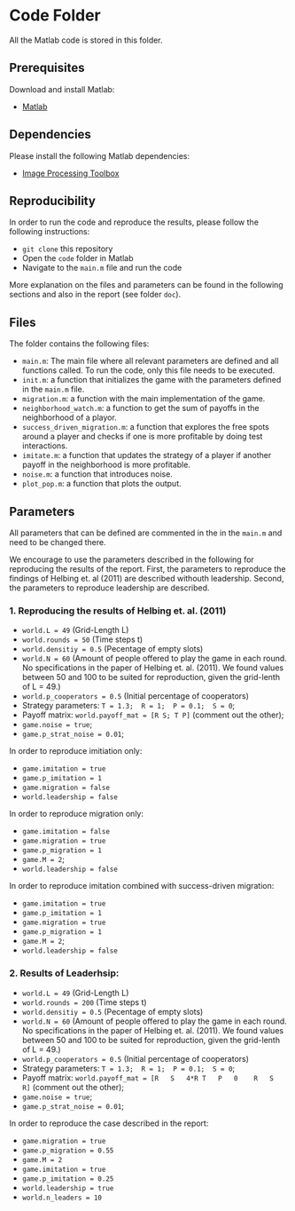 # Code Folder 

All the Matlab code is stored in this folder.

## Prerequisites
Download and install Matlab:
* [Matlab](https://www.mathworks.com/products/matlab.html)

## Dependencies
Please install the following Matlab dependencies:
* [Image Processing Toolbox](https://www.mathworks.com/products/image.html)

## Reproducibility

In order to run the code and reproduce the results, please follow the following instructions:

* `git clone` this repository
* Open the `code` folder in Matlab
* Navigate to the `main.m` file and run the code

More explanation on the files and parameters can be found in the following sections and also in the report (see folder `doc`).

## Files

The folder contains the following files:
* `main.m`: The main file where all relevant parameters are defined and all functions called. To run the code, only this file needs to be executed.
* `init.m`: a function that initializes the game with the parameters defined in the `main.m` file.
* `migration.m`: a function with the main implementation of the game.
* `neighborhood_watch.m`: a function to get the sum of payoffs in the neighborhood of a playor.
* `success_driven_migration.m`: a function that explores the free spots around a player and checks if one is more profitable by doing test interactions.
* `imitate.m`: a function that updates the strategy of a player if another payoff in the neighborhood is more profitable.
* `noise.m`: a function that introduces noise.
* `plot_pop.m`: a function that plots the output.

## Parameters

All parameters that can be defined are commented in the in the `main.m` and need to be changed there.

We encourage to use the parameters described in the following for reproducing the results of the report. First, the parameters to reproduce the findings of Helbing et. al (2011) are described withouth leadership. Second, the parameters to reproduce leadership are described.

### 1. Reproducing the results of Helbing et. al. (2011)

* ```world.L = 49``` (Grid-Length L)
* ```world.rounds = 50``` (Time steps t)
* ```world.densitiy = 0.5``` (Pecentage of empty slots)
* ```world.N = 60``` (Amount of people offered to play the game in each round. No specifications in the paper of Helbing et. al. (2011). We found values between 50 and 100 to be suited for reproduction, given the grid-lenth of L = 49.)
* ```world.p_cooperators = 0.5``` (Initial percentage of cooperators)
* Strategy parameters: ```T = 1.3;  R = 1;  P = 0.1;  S = 0```;
* Payoff matrix: ```world.payoff_mat = [R S; T P]``` (comment out the other);
* ```game.noise = true```;
* ```game.p_strat_noise = 0.01```;

In order to reproduce imitiation only:
* ```game.imitation = true```
* ```game.p_imitation = 1```
* ```game.migration = false```
* ```world.leadership = false```

In order to reproduce migration only:
* ```game.imitation = false```
* ```game.migration = true```
* ```game.p_migration = 1```
* ```game.M = 2```;  
* ```world.leadership = false```

In order to reproduce imitation combined with success-driven migration:
* ```game.imitation = true```
* ```game.p_imitation = 1```
* ```game.migration = true```
* ```game.p_migration = 1```
* ```game.M = 2```;  
* ```world.leadership = false```

### 2. Results of Leaderhsip:

* ```world.L = 49``` (Grid-Length L)
* ```world.rounds = 200``` (Time steps t)
* ```world.densitiy = 0.5``` (Pecentage of empty slots)
* ```world.N = 60``` (Amount of people offered to play the game in each round. No specifications in the paper of Helbing et. al. (2011). We found values between 50 and 100 to be suited for reproduction, given the grid-lenth of L = 49.)
* ```world.p_cooperators = 0.5``` (Initial percentage of cooperators)
* Strategy parameters: ```T = 1.3;  R = 1;  P = 0.1;  S = 0```;
* Payoff matrix: ```world.payoff_mat = [R   S   4*R
                    T   P   0   
                    R   S   R]``` (comment out the other);
* ```game.noise = true```;
* ```game.p_strat_noise = 0.01```;

In order to reproduce the case described in the report:

* ```game.migration = true```
* ```game.p_migration = 0.55```
* ```game.M = 2```
* ```game.imitation = true```
* ```game.p_imitation = 0.25```
* ```world.leadership = true```
* ```world.n_leaders = 10```

